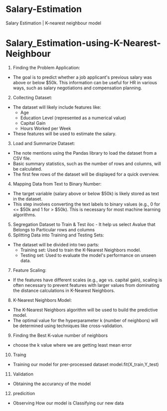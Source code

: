 # Salary-Estimation
Salary Estimation | K-nearest neighbour model
# Salary_Estimation-using-K-Nearest-Neighbour
1. Finding the Problem Application:
 * The goal is to predict whether a job applicant's previous salary was above or below $50k. This information can be useful for HR in various ways, such as salary negotiations and compensation planning.
2. Collecting Dataset:
 * The dataset will likely include features like:
   * Age
   * Education Level (represented as a numerical value)
   * Capital Gain
   * Hours Worked per Week
 * These features will be used to estimate the salary.
3. Load and Summarize Dataset:
 * The note mentions using the Pandas library to load the dataset from a CSV file.
 * Basic summary statistics, such as the number of rows and columns, will be calculated.
 * The first few rows of the dataset will be displayed for a quick overview.
4. Mapping Data from Text to Binary Number:
 * The target variable (salary above or below $50k) is likely stored as text in the dataset.
 * This step involves converting the text labels to binary values (e.g., 0 for <= $50k and 1 for > $50k). This is necessary for most machine learning algorithms.
5. Segregation Dataset to Train & Test
   iloc - It help us select Avalue that Belongs to Particular rows and columns
6. Splitting Data into Training and Testing Sets:
 * The dataset will be divided into two parts:
   * Training set: Used to train the K-Nearest Neighbors model.
   * Testing set: Used to evaluate the model's performance on unseen data.
7. Feature Scaling:
 * If the features have different scales (e.g., age vs. capital gain), scaling is often necessary to prevent features with larger values from dominating the distance calculations in K-Nearest Neighbors.
8. K-Nearest Neighbors Model:
 * The K-Nearest Neighbors algorithm will be used to build the predictive model.
 * The optimal value for the hyperparameter k (number of neighbors) will be determined using techniques like cross-validation.
9. Finding the Best K-value number of neighbors
 * choose the k value where we are getting least mean error
10. Traing
 * Training our model for prer-processed dataset model.fit(X_train,Y_test)
11. Validation
 * Obtaining the accurancy of the model
12. predicition
 *  Observing How our model is Classifying our new data
